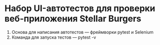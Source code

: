 # Набор UI-автотестов для проверки веб-приложения Stellar Burgers
1. Основа для написания автотестов — фреймворки pytest и Selenium
2. Команда для запуска тестов — pytest -v